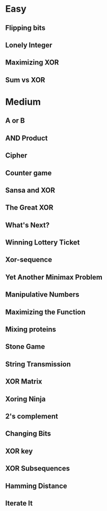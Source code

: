# Easy

## Flipping bits
## Lonely Integer
## Maximizing XOR
## Sum vs XOR
# Medium

## A or B
## AND Product
## Cipher
## Counter game
## Sansa and XOR
## The Great XOR
## What's Next?
## Winning Lottery Ticket
## Xor-sequence
## Yet Another Minimax Problem
## Manipulative Numbers
## Maximizing the Function
## Mixing proteins
## Stone Game
## String Transmission
## XOR Matrix
## Xoring Ninja
## 2's complement
## Changing Bits
## XOR key
## XOR Subsequences
## Hamming Distance
## Iterate It